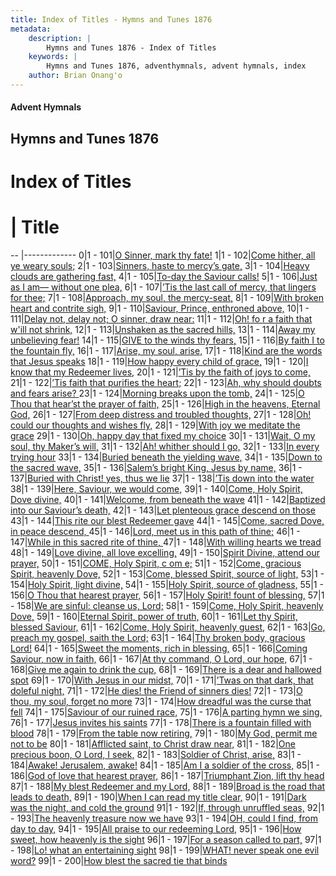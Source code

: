 ```yaml
---
title: Index of Titles - Hymns and Tunes 1876
metadata:
    description: |
        Hymns and Tunes 1876 - Index of Titles
    keywords: |
        Hymns and Tunes 1876, adventhymnals, advent hymnals, index
    author: Brian Onang'o
---
```


#### Advent Hymnals

## Hymns and Tunes 1876

# Index of Titles
# | Title                        
-- |-------------
0|1 - 101|[O Sinner, mark thy fate!](/101-200/101-110/01.O-Sinner,-mark-thy-fate!)
1|1 - 102|[Come hither, all ye weary souls;](/101-200/101-110/02.Come-hither,-all-ye-weary-souls;)
2|1 - 103|[Sinners, haste to mercy’s gate,](/101-200/101-110/03.Sinners,-haste-to-mercy’s-gate,)
3|1 - 104|[Heavy clouds are gathering fast,](/101-200/101-110/04.Heavy-clouds-are-gathering-fast,)
4|1 - 105|[To-day the Saviour calls!](/101-200/101-110/05.To-day-the-Saviour-calls!)
5|1 - 106|[Just as I am— without one plea,](/101-200/101-110/06.Just-as-I-am—-without-one-plea,)
6|1 - 107|[’Tis the last call of mercy, that lingers for thee;](/101-200/101-110/07.’Tis-the-last-call-of-mercy,-that-lingers-for-thee;)
7|1 - 108|[Approach, my soul, the mercy-seat,](/101-200/101-110/08.Approach,-my-soul,-the-mercy-seat,)
8|1 - 109|[With broken heart and contrite sigh,](/101-200/101-110/09.With-broken-heart-and-contrite-sigh,)
9|1 - 110|[Saviour, Prince, enthroned above,](/101-200/101-110/10.Saviour,-Prince,-enthroned-above,)
10|1 - 111|[Delay not, delay not; O sinner, draw near:](/101-200/111-120/01.Delay-not,-delay-not;-O-sinner,-draw-near:)
11|1 - 112|[Oh! fo r a faith that w'ill not shrink,](/101-200/111-120/02.Oh!-fo-r-a-faith-that-w'ill-not-shrink,)
12|1 - 113|[Unshaken as the sacred hills,](/101-200/111-120/03.Unshaken-as-the-sacred-hills,)
13|1 - 114|[Away my unbelieving fear!](/101-200/111-120/04.Away-my-unbelieving-fear!)
14|1 - 115|[GIVE to the winds thy fears,](/101-200/111-120/05.GIVE-to-the-winds-thy-fears,)
15|1 - 116|[By faith I to the fountain fly,](/101-200/111-120/06.By-faith-I-to-the-fountain-fly,)
16|1 - 117|[Arise, my soul, arise,](/101-200/111-120/07.Arise,-my-soul,-arise,)
17|1 - 118|[Kind are the words that Jesus speaks](/101-200/111-120/08.Kind-are-the-words-that-Jesus-speaks)
18|1 - 119|[How happy every child of grace,](/101-200/111-120/09.How-happy-every-child-of-grace,)
19|1 - 120|[I know that my Redeemer lives,](/101-200/111-120/10.I-know-that-my-Redeemer-lives,)
20|1 - 121|[’Tis by the faith of joys to come,](/101-200/121-130/01.’Tis-by-the-faith-of-joys-to-come,)
21|1 - 122|[’Tis faith that purifies the heart;](/101-200/121-130/02.’Tis-faith-that-purifies-the-heart;)
22|1 - 123|[Ah, why should doubts and fears arise? ](/101-200/121-130/03.Ah,-why-should-doubts-and-fears-arise-)
23|1 - 124|[Morning breaks upon the tomb,](/101-200/121-130/04.Morning-breaks-upon-the-tomb,)
24|1 - 125|[O Thou that hear’st the prayer of faith,](/101-200/121-130/05.O-Thou-that-hear’st-the-prayer-of-faith,)
25|1 - 126|[High in the heavens, Eternal God,](/101-200/121-130/06.High-in-the-heavens,-Eternal-God,)
26|1 - 127|[From deep distress and troubled thoughts,](/101-200/121-130/07.From-deep-distress-and-troubled-thoughts,)
27|1 - 128|[Oh! could our thoughts and wishes fly,](/101-200/121-130/08.Oh!-could-our-thoughts-and-wishes-fly,)
28|1 - 129|[With joy we meditate the grace](/101-200/121-130/09.With-joy-we-meditate-the-grace)
29|1 - 130|[Oh, happy day that fixed my choice](/101-200/121-130/10.Oh,-happy-day-that-fixed-my-choice)
30|1 - 131|[Wait, O my soul, thy Maker’s will,](/101-200/131-140/01.Wait,-O-my-soul,-thy-Maker’s-will,)
31|1 - 132|[Ah! whither should I go,](/101-200/131-140/02.Ah!-whither-should-I-go,)
32|1 - 133|[In every trying hour](/101-200/131-140/03.In-every-trying-hour)
33|1 - 134|[Buried beneath the yielding wave,](/101-200/131-140/04.Buried-beneath-the-yielding-wave,)
34|1 - 135|[Down to the sacred wave,](/101-200/131-140/05.Down-to-the-sacred-wave,)
35|1 - 136|[Salem’s bright King, Jesus by name,](/101-200/131-140/06.Salem’s-bright-King,-Jesus-by-name,)
36|1 - 137|[Buried with Christ! yes, thus we lie](/101-200/131-140/07.Buried-with-Christ!-yes,-thus-we-lie)
37|1 - 138|[’Tis down into the water](/101-200/131-140/08.’Tis-down-into-the-water)
38|1 - 139|[Here, Saviour, we would come,](/101-200/131-140/09.Here,-Saviour,-we-would-come,)
39|1 - 140|[Come, Holy Spirit, Dove divine,](/101-200/131-140/10.Come,-Holy-Spirit,-Dove-divine,)
40|1 - 141|[Welcome, from beneath the wave](/101-200/141-150/01.Welcome,-from-beneath-the-wave)
41|1 - 142|[Baptized into our Saviour’s death,](/101-200/141-150/02.Baptized-into-our-Saviour’s-death,)
42|1 - 143|[Let plenteous grace descend on those](/101-200/141-150/03.Let-plenteous-grace-descend-on-those)
43|1 - 144|[This rite our blest Redeemer gave](/101-200/141-150/04.This-rite-our-blest-Redeemer-gave)
44|1 - 145|[Come, sacred Dove, in peace descend, ](/101-200/141-150/05.Come,-sacred-Dove,-in-peace-descend,-)
45|1 - 146|[Lord, meet us in this path of thine;](/101-200/141-150/06.Lord,-meet-us-in-this-path-of-thine;)
46|1 - 147|[While in this sacred rite of thine, ](/101-200/141-150/07.While-in-this-sacred-rite-of-thine,-)
47|1 - 148|[With willing hearts we tread](/101-200/141-150/08.With-willing-hearts-we-tread)
48|1 - 149|[Love divine, all love excelling,](/101-200/141-150/09.Love-divine,-all-love-excelling,)
49|1 - 150|[Spirit Divine, attend our prayer,](/101-200/141-150/10.Spirit-Divine,-attend-our-prayer,)
50|1 - 151|[COME, Holy Spirit, c om e;](/101-200/151-160/01.COME,-Holy-Spirit,-c-om-e;)
51|1 - 152|[Come, gracious Spirit, heavenly Dove,](/101-200/151-160/02.Come,-gracious-Spirit,-heavenly-Dove,)
52|1 - 153|[Come, blessed Spirit, source of light,](/101-200/151-160/03.Come,-blessed-Spirit,-source-of-light,)
53|1 - 154|[Holy Spirit, light divine,](/101-200/151-160/04.Holy-Spirit,-light-divine,)
54|1 - 155|[Holy Spirit, source of gladness,](/101-200/151-160/05.Holy-Spirit,-source-of-gladness,)
55|1 - 156|[O Thou that hearest prayer,](/101-200/151-160/06.O-Thou-that-hearest-prayer,)
56|1 - 157|[Holy Spirit! fount of blessing,](/101-200/151-160/07.Holy-Spirit!-fount-of-blessing,)
57|1 - 158|[We are sinful: cleanse us, Lord;](/101-200/151-160/08.We-are-sinful:-cleanse-us,-Lord;)
58|1 - 159|[Come, Holy Spirit, heavenly Dove,](/101-200/151-160/09.Come,-Holy-Spirit,-heavenly-Dove,)
59|1 - 160|[Eternal Spirit, power of truth,](/101-200/151-160/10.Eternal-Spirit,-power-of-truth,)
60|1 - 161|[Let thy Spirit, blessed Saviour,](/101-200/161-170/01.Let-thy-Spirit,-blessed-Saviour,)
61|1 - 162|[Come, Holy Spirit, heavenly guest,](/101-200/161-170/02.Come,-Holy-Spirit,-heavenly-guest,)
62|1 - 163|[Go, preach my gospel, saith the Lord;](/101-200/161-170/03.Go,-preach-my-gospel,-saith-the-Lord;)
63|1 - 164|[Thy broken body, gracious Lord!](/101-200/161-170/04.Thy-broken-body,-gracious-Lord!)
64|1 - 165|[Sweet the moments, rich in blessing,](/101-200/161-170/05.Sweet-the-moments,-rich-in-blessing,)
65|1 - 166|[Coming Saviour, now in faith,](/101-200/161-170/06.Coming-Saviour,-now-in-faith,)
66|1 - 167|[At thy command, O Lord, our hope,](/101-200/161-170/07.At-thy-command,-O-Lord,-our-hope,)
67|1 - 168|[Give me again to drink the cup,](/101-200/161-170/08.Give-me-again-to-drink-the-cup,)
68|1 - 169|[There is a dear and hallowed spot](/101-200/161-170/09.There-is-a-dear-and-hallowed-spot)
69|1 - 170|[With Jesus in our midst,](/101-200/161-170/10.With-Jesus-in-our-midst,)
70|1 - 171|[’Twas on that dark, that doleful night,](/101-200/171-180/01.’Twas-on-that-dark,-that-doleful-night,)
71|1 - 172|[He dies! the Friend of sinners dies!](/101-200/171-180/02.He-dies!-the-Friend-of-sinners-dies!)
72|1 - 173|[O thou, my soul, forget no more](/101-200/171-180/03.O-thou,-my-soul,-forget-no-more)
73|1 - 174|[How dreadful was the curse that fell](/101-200/171-180/04.How-dreadful-was-the-curse-that-fell)
74|1 - 175|[Saviour of our ruined race,](/101-200/171-180/05.Saviour-of-our-ruined-race,)
75|1 - 176|[A parting hymn we sing,](/101-200/171-180/06.A-parting-hymn-we-sing,)
76|1 - 177|[Jesus invites his saints](/101-200/171-180/07.Jesus-invites-his-saints)
77|1 - 178|[There is a fountain filled with blood](/101-200/171-180/08.There-is-a-fountain-filled-with-blood)
78|1 - 179|[From the table now retiring,](/101-200/171-180/09.From-the-table-now-retiring,)
79|1 - 180|[My God, permit me not to be](/101-200/171-180/10.My-God,-permit-me-not-to-be)
80|1 - 181|[Afflicted saint, to Christ draw near,](/101-200/181-190/01.Afflicted-saint,-to-Christ-draw-near,)
81|1 - 182|[One precious boon, O Lord, I seek,](/101-200/181-190/02.One-precious-boon,-O-Lord,-I-seek,)
82|1 - 183|[Soldier of Christ, arise,](/101-200/181-190/03.Soldier-of-Christ,-arise,)
83|1 - 184|[Awake! Jerusalem, awake!](/101-200/181-190/04.Awake!-Jerusalem,-awake!)
84|1 - 185|[Am I a soldier of the cross,](/101-200/181-190/05.Am-I-a-soldier-of-the-cross,)
85|1 - 186|[God of love that hearest prayer,](/101-200/181-190/06.God-of-love-that-hearest-prayer,)
86|1 - 187|[Triumphant Zion, lift thy head](/101-200/181-190/07.Triumphant-Zion,-lift-thy-head)
87|1 - 188|[My blest Redeemer and my Lord,](/101-200/181-190/08.My-blest-Redeemer-and-my-Lord,)
88|1 - 189|[Broad is the road that leads to death,](/101-200/181-190/09.Broad-is-the-road-that-leads-to-death,)
89|1 - 190|[When I can read my title clear,](/101-200/181-190/10.When-I-can-read-my-title-clear,)
90|1 - 191|[Dark was the night, and cold the ground](/101-200/191-200/01.Dark-was-the-night,-and-cold-the-ground)
91|1 - 192|[If, through unruffled seas,](/101-200/191-200/02.If,-through-unruffled-seas,)
92|1 - 193|[The heavenly treasure now we have](/101-200/191-200/03.The-heavenly-treasure-now-we-have)
93|1 - 194|[OH, could I find, from day to day,](/101-200/191-200/04.OH,-could-I-find,-from-day-to-day,)
94|1 - 195|[All praise to our redeeming Lord,](/101-200/191-200/05.All-praise-to-our-redeeming-Lord,)
95|1 - 196|[How sweet, how heavenly is the sight](/101-200/191-200/06.How-sweet,-how-heavenly-is-the-sight)
96|1 - 197|[For a season called to part,](/101-200/191-200/07.For-a-season-called-to-part,)
97|1 - 198|[Lo! what an entertaining sight](/101-200/191-200/08.Lo!-what-an-entertaining-sight)
98|1 - 199|[WHAT! never speak one evil word?](/101-200/191-200/09.WHAT!-never-speak-one-evil-word)
99|1 - 200|[How blest the sacred tie that binds](/101-200/191-200/10.How-blest-the-sacred-tie-that-binds)
